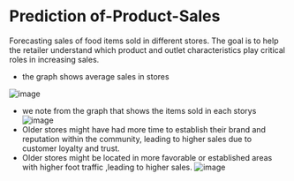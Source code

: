 # Prediction of-Product-Sales
Forecasting sales of food items sold in different stores. The goal is to help the retailer understand which product and outlet characteristics play critical roles in increasing sales.

 * the graph shows average sales in stores

![image](https://github.com/ashrafabuareesh/Prediction-_of-Product-Sales/assets/123064338/c33012b3-b386-44bf-94ee-2ce28a35891f)

* we note from the graph that shows the items sold in each storys 
![image](https://github.com/ashrafabuareesh/Prediction-_of-Product-Sales/assets/123064338/154ec1ab-6143-49e9-a2c4-1f455c661885)
* Older stores might have had more time to establish their brand and reputation within the community, leading to higher sales due to customer loyalty and trust.
* Older stores might be located in more favorable or established areas with higher foot traffic ,leading to higher sales.
![image](https://github.com/ashrafabuareesh/Prediction-_of-Product-Sales/assets/123064338/0698222e-46f0-402c-8e01-42a26d3d7cb5)
